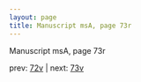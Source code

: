 ```yaml
---
layout: page
title: Manuscript msA, page 73r
---
```


Manuscript msA, page 73r

prev:  [72v](../72v) | next:  [73v](../73v)